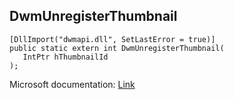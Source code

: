 ## DwmUnregisterThumbnail

```
[DllImport("dwmapi.dll", SetLastError = true)]
public static extern int DwmUnregisterThumbnail(
   IntPtr hThumbnailId
);
```

Microsoft documentation: [Link](https://docs.microsoft.com/en-us/windows/win32/api/dwmapi/nf-dwmapi-dwmunregisterthumbnail)

